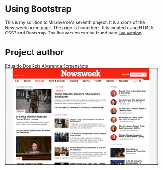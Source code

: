 # Using Bootstrap

This is my solution to Microverse's seventh project. It is a clone of the Newsweek home page. The page is found here. It is created using HTML5, CSS3 and Bootstrap. The live version can be found here [live version](https://rawcdn.githack.com/eduardoreisalvarenga/bootstrap_final_version/1def9965061d20c428b165b845f1f6d702365311/index.html)
# Project author
Eduardo Dos Reis Alvarenga
Screenshots 
![Website](images/picture_1.png)


